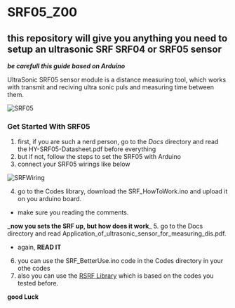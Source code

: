 # SRF05_Z00
## this repository will give you anything you need to setup an ultrasonic SRF SRF04 or SRF05 sensor
_**be carefull this guide based on Arduino**_

UltraSonic SRF05 sensor module is a distance measuring tool, which works with transmit and reciving ultra sonic puls and measuring time between them.

![SRF05][srf05]

### Get Started With SRF05
1. first, if you are such a nerd person, go to the *Docs* directory and read the HY-SRF05-Datasheet.pdf before everything
2. but if not, follow the steps to set the SRF05 with Arduino
3. connect your SRF05 wirings like below

![SRFWiring][srfWiring]

4. go to the Codes library, download the SRF_HowToWork.ino and upload it on you arduino board.
* make sure you reading the comments.

**_now you sets the SRF up, but how does it work**_
5. go to the Docs directory and read Application_of_ultrasonic_sensor_for_measuring_dis.pdf.
* again, **READ IT**
6. you can use the SRF_BetterUse.ino code in the Codes directory in your othe codes
7. also you can use the [RSRF Library][srfLibrary] which is based on the codes you tested before.

**good Luck**

[srf05]: https://hackster.imgix.net/uploads/attachments/327620/hy-srf05-top_OANZvS9lkN.jpg?auto=compress%2Cformat&w=400&h=300&fit=min
[srfWiring]: http://wiki.t-o-f.info/uploads/Arduino/HC-SR05_SRF0_ultrasonic_range_circuit.png
[srfLibrary]: https://github.com/razaqnejad/Libraries/blob/main/RSRF.zip
